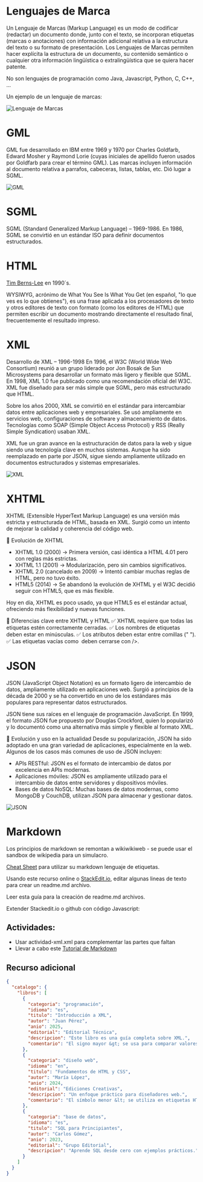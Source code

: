 # Lenguajes de Marca

Un Lenguaje de Marcas (Markup Language) es un modo de codificar (redactar) un documento donde, junto con el texto, se incorporan etiquetas (marcas o anotaciones) con información adicional relativa a la estructura del texto o su formato de presentación. Los Lenguajes de Marcas permiten hacer explícita la estructura de un documento, su contenido semántico o cualquier otra información lingüística o extralingüística que se quiera hacer patente.

No son lenguajes de programación como Java, Javascript, Python, C, C++, ...

Un ejemplo de un lenguaje de marcas:

![Lenguaje de Marcas ](../x-assets/0373/marcas.ex.png)

# GML
GML fue desarrollado en IBM entre 1969 y 1970 por Charles Goldfarb, Edward Mosher y Raymond Lorie (cuyas iniciales de apellido fueron usados por Goldfarb para crear el término GML). Las marcas incluyen información al documento relativa a parrafos, cabeceras, listas, tablas, etc. Dió lugar a SGML.

![GML ](../x-assets/0373/gml.png)

# SGML

SGML (Standard Generalized Markup Language) – 1969-1986. En 1986, SGML se convirtió en un estándar ISO para definir documentos estructurados.

# HTML

[Tim Berns-Lee](https://info.cern.ch/) en 1990´s. 


WYSIWYG, acrónimo de What You See Is What You Get (en español, "lo que ves es lo que obtienes"), es una frase aplicada a los procesadores de texto y otros editores de texto con formato (como los editores de HTML) que permiten escribir un documento mostrando directamente el resultado final, frecuentemente el resultado impreso. 


# XML
Desarrollo de XML – 1996-1998
En 1996, el W3C (World Wide Web Consortium) reunió a un grupo liderado por Jon Bosak de Sun Microsystems para desarrollar un formato más ligero y flexible que SGML.
En 1998, XML 1.0 fue publicado como una recomendación oficial del W3C.
XML fue diseñado para ser más simple que SGML, pero más estructurado que HTML.

Sobre los años 2000, XML se convirtió en el estándar para intercambiar datos entre aplicaciones web y empresariales. Se usó ampliamente en servicios web, configuraciones de software y almacenamiento de datos. Tecnologías como SOAP (Simple Object Access Protocol) y RSS (Really Simple Syndication) usaban XML.

XML fue un gran avance en la estructuración de datos para la web y sigue siendo una tecnología clave en muchos sistemas. Aunque ha sido reemplazado en parte por JSON, sigue siendo ampliamente utilizado en documentos estructurados y sistemas empresariales.

![XML](../x-assets/0373/xml.ex.png)

# XHTML
XHTML (Extensible HyperText Markup Language) es una versión más estricta y estructurada de HTML, basada en XML. Surgió como un intento de mejorar la calidad y coherencia del código web.

📌 Evolución de XHTML
- XHTML 1.0 (2000) → Primera versión, casi idéntica a HTML 4.01 pero con reglas más estrictas.
- XHTML 1.1 (2001) → Modularización, pero sin cambios significativos.
- XHTML 2.0 (cancelado en 2009) → Intentó cambiar muchas reglas de HTML, pero no tuvo éxito.
- HTML5 (2014) → Se abandonó la evolución de XHTML y el W3C decidió seguir con HTML5, que es más flexible.

Hoy en día, XHTML es poco usado, ya que HTML5 es el estándar actual, ofreciendo más flexibilidad y nuevas funciones.

📌 Diferencias clave entre XHTML y HTML
✅ XHTML requiere que todas las etiquetas estén correctamente cerradas.
✅ Los nombres de etiquetas deben estar en minúsculas.
✅ Los atributos deben estar entre comillas (" ").
✅ Las etiquetas vacías como <img /> deben cerrarse con />.

# JSON
JSON (JavaScript Object Notation) es un formato ligero de intercambio de datos, ampliamente utilizado en aplicaciones web. Surgió a principios de la década de 2000 y se ha convertido en uno de los estándares más populares para representar datos estructurados.

JSON tiene sus raíces en el lenguaje de programación JavaScript. En 1999, el formato JSON fue propuesto por Douglas Crockford, quien lo popularizó y lo documentó como una alternativa más simple y flexible al formato XML.

📌 Evolución y uso en la actualidad
Desde su popularización, JSON ha sido adoptado en una gran variedad de aplicaciones, especialmente en la web. Algunos de los casos más comunes de uso de JSON incluyen:

- APIs RESTful: JSON es el formato de intercambio de datos por excelencia en APIs modernas.
- Aplicaciones móviles: JSON es ampliamente utilizado para el intercambio de datos entre servidores y dispositivos móviles.
- Bases de datos NoSQL: Muchas bases de datos modernas, como MongoDB y CouchDB, utilizan JSON para almacenar y gestionar datos.

![JSON](../x-assets/0373/json.ex.png)

# Markdown
Los principios de markdown se remontan a wikiwikiweb - se puede usar el sandbox de wikipedia para un simulacro.

[Cheat Sheet](https://github.com/adam-p/markdown-here/wiki/Markdown-Cheatsheet) para utilizar su markdown lenguaje de etiquetas. 

Usando este recurso online o [StackEdit.io](https://stackedit.io/), editar algunas lineas de texto para crear un readme.md archivo.

Leer esta guía para la creación de readme.md archivos.

Extender Stackedit.io o github con código Javascript:

## Actividades:

- Usar actividad-xml.xml para complementar las partes que faltan
- Llevar a cabo este [Tutorial de Markdown](https://commonmark.org/help/tutorial/)

## Recurso adicional
```json
{
  "catalogo": {
    "libros": [
      {
        "categoria": "programación",
        "idioma": "es",
        "titulo": "Introducción a XML",
        "autor": "Juan Pérez",
        "anio": 2025,
        "editorial": "Editorial Técnica",
        "descripcion": "Este libro es una guía completa sobre XML.",
        "comentario": "El signo mayor &gt; se usa para comparar valores."
      },
      {
        "categoria": "diseño web",
        "idioma": "en",
        "titulo": "Fundamentos de HTML y CSS",
        "autor": "María López",
        "anio": 2024,
        "editorial": "Ediciones Creativas",
        "descripcion": "Un enfoque práctico para diseñadores web.",
        "comentario": "El símbolo menor &lt; se utiliza en etiquetas HTML."
      },
      {
        "categoria": "base de datos",
        "idioma": "es",
        "titulo": "SQL para Principiantes",
        "autor": "Carlos Gómez",
        "anio": 2023,
        "editorial": "Grupo Editorial",
        "descripcion": "Aprende SQL desde cero con ejemplos prácticos."
      }
    ]
  }
}

```